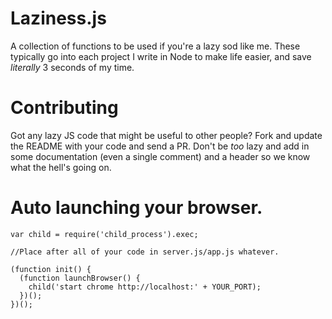 # Laziness.js
A collection of functions to be used if you're a lazy sod like me. These typically go into each project I write in Node to make life easier, and save *literally* 3 seconds of my time.

# Contributing

Got any lazy JS code that might be useful to other people? Fork and update the README with your code and send a PR. Don't be *too* lazy and add in some documentation (even a single comment) and a header so we know what the hell's going on.

# Auto launching your browser.

```
var child = require('child_process').exec;

//Place after all of your code in server.js/app.js whatever.

(function init() {
  (function launchBrowser() {
    child('start chrome http://localhost:' + YOUR_PORT);
  })();
})();
```

